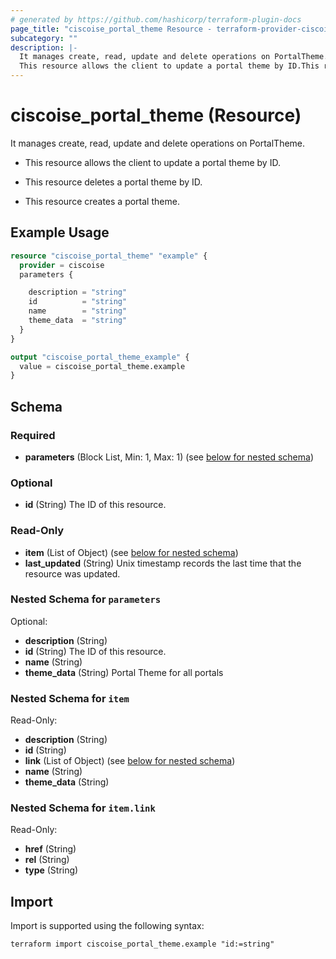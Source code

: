 ```yaml
---
# generated by https://github.com/hashicorp/terraform-plugin-docs
page_title: "ciscoise_portal_theme Resource - terraform-provider-ciscoise"
subcategory: ""
description: |-
  It manages create, read, update and delete operations on PortalTheme.
  This resource allows the client to update a portal theme by ID.This resource deletes a portal theme by ID.This resource creates a portal theme.
---
```


# ciscoise_portal_theme (Resource)

It manages create, read, update and delete operations on PortalTheme.

- This resource allows the client to update a portal theme by ID.

- This resource deletes a portal theme by ID.

- This resource creates a portal theme.

## Example Usage

```terraform
resource "ciscoise_portal_theme" "example" {
  provider = ciscoise
  parameters {

    description = "string"
    id          = "string"
    name        = "string"
    theme_data  = "string"
  }
}

output "ciscoise_portal_theme_example" {
  value = ciscoise_portal_theme.example
}
```

<!-- schema generated by tfplugindocs -->
## Schema

### Required

- **parameters** (Block List, Min: 1, Max: 1) (see [below for nested schema](#nestedblock--parameters))

### Optional

- **id** (String) The ID of this resource.

### Read-Only

- **item** (List of Object) (see [below for nested schema](#nestedatt--item))
- **last_updated** (String) Unix timestamp records the last time that the resource was updated.

<a id="nestedblock--parameters"></a>
### Nested Schema for `parameters`

Optional:

- **description** (String)
- **id** (String) The ID of this resource.
- **name** (String)
- **theme_data** (String) Portal Theme for all portals


<a id="nestedatt--item"></a>
### Nested Schema for `item`

Read-Only:

- **description** (String)
- **id** (String)
- **link** (List of Object) (see [below for nested schema](#nestedobjatt--item--link))
- **name** (String)
- **theme_data** (String)

<a id="nestedobjatt--item--link"></a>
### Nested Schema for `item.link`

Read-Only:

- **href** (String)
- **rel** (String)
- **type** (String)

## Import

Import is supported using the following syntax:

```shell
terraform import ciscoise_portal_theme.example "id:=string"
```
